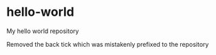 # hello-world
My hello world repository

Removed the back tick which was mistakenly prefixed to the repository
